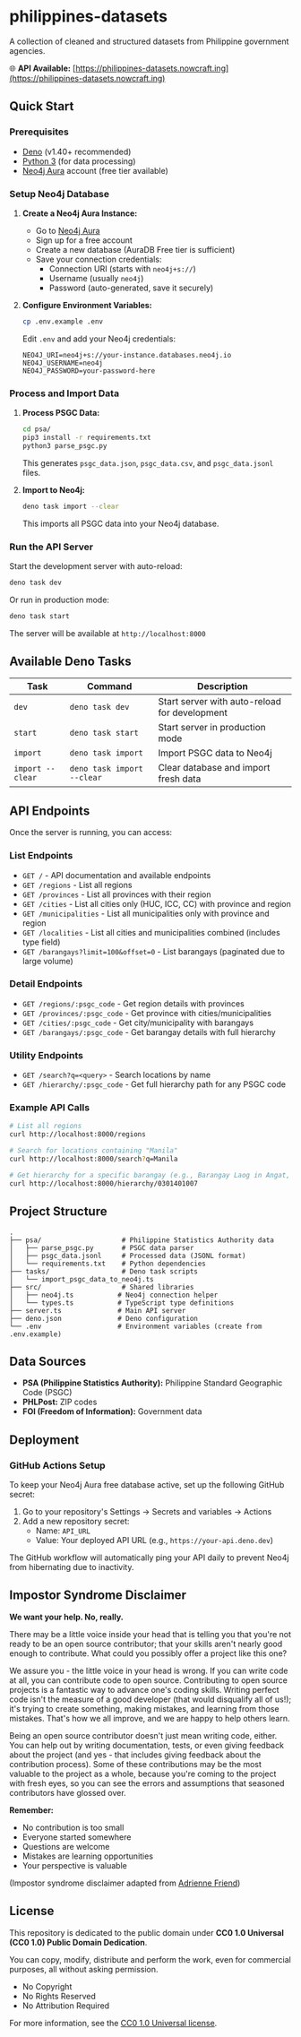# philippines-datasets

A collection of cleaned and structured datasets from Philippine government
agencies.

🌐 **API Available:** [https://philippines-datasets.nowcraft.ing](https://philippines-datasets.nowcraft.ing)

## Quick Start

### Prerequisites

- [Deno](https://deno.land/) (v1.40+ recommended)
- [Python 3](https://www.python.org/) (for data processing)
- [Neo4j Aura](https://neo4j.com/cloud/aura/) account (free tier available)

### Setup Neo4j Database

1. **Create a Neo4j Aura Instance:**

   - Go to [Neo4j Aura](https://neo4j.com/cloud/aura/)
   - Sign up for a free account
   - Create a new database (AuraDB Free tier is sufficient)
   - Save your connection credentials:
     - Connection URI (starts with `neo4j+s://`)
     - Username (usually `neo4j`)
     - Password (auto-generated, save it securely)

2. **Configure Environment Variables:**
   ```bash
   cp .env.example .env
   ```
   Edit `.env` and add your Neo4j credentials:
   ```
   NEO4J_URI=neo4j+s://your-instance.databases.neo4j.io
   NEO4J_USERNAME=neo4j
   NEO4J_PASSWORD=your-password-here
   ```

### Process and Import Data

1. **Process PSGC Data:**

   ```bash
   cd psa/
   pip3 install -r requirements.txt
   python3 parse_psgc.py
   ```

   This generates `psgc_data.json`, `psgc_data.csv`, and `psgc_data.jsonl` files.

2. **Import to Neo4j:**
   ```bash
   deno task import --clear
   ```
   This imports all PSGC data into your Neo4j database.

### Run the API Server

Start the development server with auto-reload:

```bash
deno task dev
```

Or run in production mode:

```bash
deno task start
```

The server will be available at `http://localhost:8000`

## Available Deno Tasks

| Task             | Command                    | Description                                   |
| ---------------- | -------------------------- | --------------------------------------------- |
| `dev`            | `deno task dev`            | Start server with auto-reload for development |
| `start`          | `deno task start`          | Start server in production mode               |
| `import`         | `deno task import`         | Import PSGC data to Neo4j                     |
| `import --clear` | `deno task import --clear` | Clear database and import fresh data          |

## API Endpoints

Once the server is running, you can access:

### List Endpoints
- `GET /` - API documentation and available endpoints
- `GET /regions` - List all regions
- `GET /provinces` - List all provinces with their region
- `GET /cities` - List all cities only (HUC, ICC, CC) with province and region
- `GET /municipalities` - List all municipalities only with province and region
- `GET /localities` - List all cities and municipalities combined (includes type field)
- `GET /barangays?limit=100&offset=0` - List barangays (paginated due to large volume)

### Detail Endpoints
- `GET /regions/:psgc_code` - Get region details with provinces
- `GET /provinces/:psgc_code` - Get province with cities/municipalities
- `GET /cities/:psgc_code` - Get city/municipality with barangays
- `GET /barangays/:psgc_code` - Get barangay details with full hierarchy

### Utility Endpoints
- `GET /search?q=<query>` - Search locations by name
- `GET /hierarchy/:psgc_code` - Get full hierarchy path for any PSGC code

### Example API Calls

```bash
# List all regions
curl http://localhost:8000/regions

# Search for locations containing "Manila"
curl http://localhost:8000/search?q=Manila

# Get hierarchy for a specific barangay (e.g., Barangay Laog in Angat, Bulacan)
curl http://localhost:8000/hierarchy/0301401007
```

## Project Structure

```
.
├── psa/                    # Philippine Statistics Authority data
│   ├── parse_psgc.py       # PSGC data parser
│   ├── psgc_data.jsonl     # Processed data (JSONL format)
│   └── requirements.txt    # Python dependencies
├── tasks/                  # Deno task scripts
│   └── import_psgc_data_to_neo4j.ts
├── src/                    # Shared libraries
│   ├── neo4j.ts           # Neo4j connection helper
│   └── types.ts           # TypeScript type definitions
├── server.ts              # Main API server
├── deno.json              # Deno configuration
└── .env                   # Environment variables (create from .env.example)
```

## Data Sources

- **PSA (Philippine Statistics Authority):** Philippine Standard Geographic Code (PSGC)
- **PHLPost:** ZIP codes
- **FOI (Freedom of Information):** Government data

## Deployment

### GitHub Actions Setup

To keep your Neo4j Aura free database active, set up the following GitHub secret:

1. Go to your repository's Settings → Secrets and variables → Actions
2. Add a new repository secret:
   - Name: `API_URL`
   - Value: Your deployed API URL (e.g., `https://your-api.deno.dev`)

The GitHub workflow will automatically ping your API daily to prevent Neo4j from hibernating due to inactivity.

## Impostor Syndrome Disclaimer

**We want your help. No, really.**

There may be a little voice inside your head that is telling you that you're not
ready to be an open source contributor; that your skills aren't nearly good
enough to contribute. What could you possibly offer a project like this one?

We assure you - the little voice in your head is wrong. If you can write code at
all, you can contribute code to open source. Contributing to open source
projects is a fantastic way to advance one's coding skills. Writing perfect code
isn't the measure of a good developer (that would disqualify all of us!); it's
trying to create something, making mistakes, and learning from those mistakes.
That's how we all improve, and we are happy to help others learn.

Being an open source contributor doesn't just mean writing code, either. You can
help out by writing documentation, tests, or even giving feedback about the
project (and yes - that includes giving feedback about the contribution
process). Some of these contributions may be the most valuable to the project as
a whole, because you're coming to the project with fresh eyes, so you can see
the errors and assumptions that seasoned contributors have glossed over.

**Remember:**

- No contribution is too small
- Everyone started somewhere
- Questions are welcome
- Mistakes are learning opportunities
- Your perspective is valuable

(Impostor syndrome disclaimer adapted from
[Adrienne Friend](https://github.com/adriennefriend/imposter-syndrome-disclaimer))

## License

This repository is dedicated to the public domain under **CC0 1.0 Universal (CC0
1.0) Public Domain Dedication**.

You can copy, modify, distribute and perform the work, even for commercial
purposes, all without asking permission.

- No Copyright
- No Rights Reserved
- No Attribution Required

For more information, see the
[CC0 1.0 Universal license](https://creativecommons.org/publicdomain/zero/1.0/).
